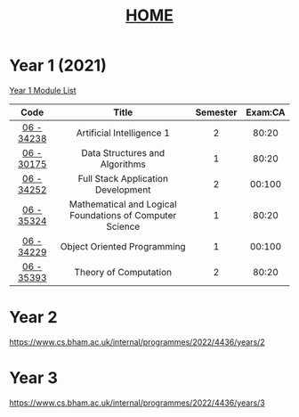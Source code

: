 <head>
<style>
.markdown-body {
  max-width: 1920px;
  margin: 0 auto;
  padding: 10px;
}
</style>
</head>
<header style="text-align:center">
<h1><a href="https://mattythehacker.github.io/FirstYearCSResources/"><b>HOME</b></a></h1>
</header>

# Year 1 (2021)


[Year 1 Module List](https://www.cs.bham.ac.uk/internal/programmes/2022/4436/years/1)


| Code | Title | Semester | Exam:CA |
| :--: | :--: | :--: | :--: |
| [06 - 34238](https://www.cs.bham.ac.uk/internal/modules/2022/06-34238/) | Artificial Intelligence 1 | 2 | 80:20 |
| [06 - 30175](https://www.cs.bham.ac.uk/internal/modules/2022/06-30175/) | Data Structures and Algorithms | 1 | 80:20 |
| [06 - 34252](https://www.cs.bham.ac.uk/internal/modules/2022/06-34252/) | Full Stack Application Development | 2 | 00:100 |
| [06 - 35324](https://www.cs.bham.ac.uk/internal/modules/2022/06-35324/) | Mathematical and Logical Foundations of Computer Science | 1 | 80:20 |
| [06 - 34229](https://www.cs.bham.ac.uk/internal/modules/2022/06-34229/) | Object Oriented Programming | 1 | 00:100 |
| [06 - 35393](https://www.cs.bham.ac.uk/internal/modules/2022/06-35393/) | Theory of Computation | 2 | 80:20 |



# Year 2
https://www.cs.bham.ac.uk/internal/programmes/2022/4436/years/2






# Year 3
https://www.cs.bham.ac.uk/internal/programmes/2022/4436/years/3






